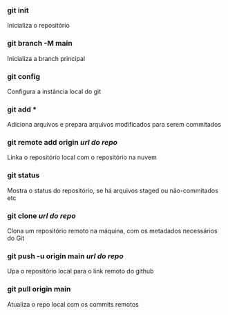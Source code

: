 ### git init
Inicializa o repositório

### git branch -M main
Inicializa a branch principal

### git config
Configura a instância local do git

### git add *
Adiciona arquivos e prepara arquivos modificados para serem commitados

### git remote add origin *url do repo*
Linka o repositório local com o repositório na nuvem

### git status
Mostra o status do repositório, se há arquivos staged ou não-commitados etc

### git clone *url do repo*
Clona um repositório remoto na máquina, com os metadados necessários do Git

### git push -u origin main *url do repo*
Upa o repositório local para o link remoto do github

### git pull origin main
Atualiza o repo local com os commits remotos